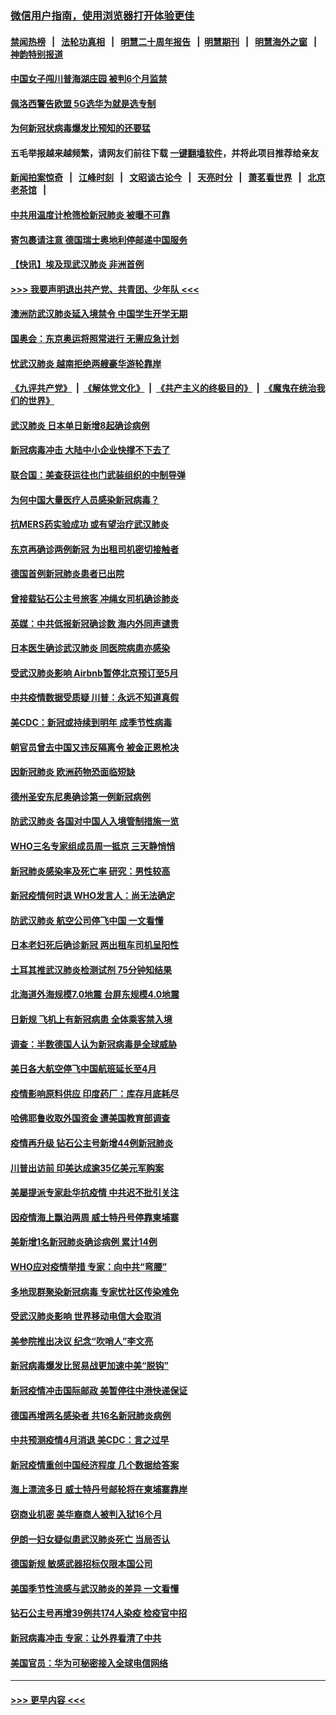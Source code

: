 ### [微信用户指南，使用浏览器打开体验更佳](https://github.com/gfw-breaker/banned-news1/blob/master/indexes/wechat-guide.md?t=0)
#### [禁闻热榜](热点新闻.md?t=0)  &nbsp;&nbsp;|&nbsp;&nbsp; [法轮功真相](https://github.com/gfw-breaker/truth/blob/master/README.md?t=0) &nbsp;&nbsp;|&nbsp;&nbsp; [明慧二十周年报告](https://github.com/gfw-breaker/mh-reports/blob/master/README.md?t=0) &nbsp;&nbsp;|&nbsp;&nbsp;[明慧期刊](https://github.com/gfw-breaker/mh-qikan) &nbsp;&nbsp;|&nbsp;&nbsp; [明慧海外之窗](https://github.com/gfw-breaker/mh-news/blob/master/README.md?t=0) &nbsp;&nbsp;|&nbsp;&nbsp; [神韵特别报道](https://github.com/gfw-breaker/mh-news/blob/master/shenyun.md?t=0)
#### [中国女子闯川普海湖庄园 被判6个月监禁](../pages/nsc418/n11869919.md?t=02150811) 
#### [佩洛西警告欧盟 5G选华为就是选专制](../pages/nsc418/n11869898.md?t=02150811) 
#### [为何新冠状病毒爆发比预知的还要猛](../pages/nsc418/n11869828.md?t=02150811) 
#### 五毛举报越来越频繁，请网友们前往下载 [一键翻墙软件](https://github.com/gfw-breaker/ssr-accounts)，并将此项目推荐给亲友
#### [新闻拍案惊奇](https://github.com/gfw-breaker/banned-news1/blob/master/pages/link4.md) &nbsp;&nbsp;|&nbsp;&nbsp; [江峰时刻](https://github.com/gfw-breaker/banned-news1/blob/master/pages/link4.md) &nbsp;&nbsp;|&nbsp;&nbsp; [文昭谈古论今](https://github.com/gfw-breaker/banned-news1/blob/master/pages/link4.md) &nbsp;&nbsp;|&nbsp;&nbsp; [天亮时分](https://github.com/gfw-breaker/banned-news1/blob/master/pages/link4.md) &nbsp;&nbsp;|&nbsp;&nbsp; [萧茗看世界](https://github.com/gfw-breaker/banned-news1/blob/master/pages/link4.md) &nbsp;&nbsp;|&nbsp;&nbsp; [北京老茶馆](https://github.com/gfw-breaker/banned-news1/blob/master/pages/link4.md) &nbsp;&nbsp;|&nbsp;&nbsp; 
#### [中共用温度计枪筛检新冠肺炎 被曝不可靠](../pages/nsc418/n11869707.md?t=02150811) 
#### [寄包裹请注意 德国瑞士奥地利停邮递中国服务](../pages/nsc418/n11869727.md?t=02150811) 
#### [【快讯】埃及现武汉肺炎 非洲首例](../pages/nsc418/n11869766.md?t=02150811) 
#### [>>> 我要声明退出共产党、共青团、少年队 <<<](https://github.com/begood0513/goodnews/blob/master/quit/letter.md) 
#### [澳洲防武汉肺炎延入境禁令 中国学生开学无期](../pages/nsc418/n11869546.md?t=02150811) 
#### [国奥会：东京奥运将照常进行 无需应急计划](../pages/nsc418/n11869422.md?t=02150811) 
#### [忧武汉肺炎 越南拒绝两艘豪华游轮靠岸](../pages/nsc418/n11867444.md?t=02150811) 
#### [《九评共产党》](https://github.com/begood0513/9ping.md/blob/master/README.md) &nbsp;|&nbsp; [《解体党文化》](../../../../jtdwh.md/blob/master/README.md)  &nbsp;|&nbsp; [《共产主义的终极目的》](../../../../gczydzjmd.md/blob/master/README.md) &nbsp;|&nbsp; [《魔鬼在统治我们的世界》](../../../../mgztzwmdsj.md/blob/master/README.md) 
#### [武汉肺炎 日本单日新增8起确诊病例](../pages/nsc418/n11869272.md?t=02150811) 
#### [新冠病毒冲击 大陆中小企业快撑不下去了](../pages/nsc418/n11869259.md?t=02150811) 
#### [联合国：美查获运往也门武装组织的中制导弹](../pages/nsc418/n11868677.md?t=02150811) 
#### [为何中国大量医疗人员感染新冠病毒？](../pages/nsc418/n11869001.md?t=02150811) 
#### [抗MERS药实验成功 或有望治疗武汉肺炎](../pages/nsc418/n11868912.md?t=02150811) 
#### [东京再确诊两例新冠 为出租司机密切接触者](../pages/nsc418/n11868770.md?t=02150811) 
#### [德国首例新冠肺炎患者已出院](../pages/nsc418/n11868714.md?t=02150811) 
#### [曾接载钻石公主号旅客 冲绳女司机确诊肺炎](../pages/nsc418/n11868610.md?t=02150811) 
#### [英媒：中共低报新冠确诊数 海内外同声谴责](../pages/nsc418/n11867421.md?t=02150811) 
#### [日本医生确诊武汉肺炎 同医院病患亦感染](../pages/nsc418/n11867779.md?t=02150811) 
#### [受武汉肺炎影响 Airbnb暂停北京预订至5月](../pages/nsc418/n11867428.md?t=02150811) 
#### [中共疫情数据受质疑 川普：永远不知道真假](../pages/nsc418/n11867195.md?t=02150811) 
#### [美CDC：新冠或持续到明年 成季节性病毒](../pages/nsc418/n11867279.md?t=02150811) 
#### [朝官员曾去中国又违反隔离令 被金正恩枪决](../pages/nsc418/n11867087.md?t=02150811) 
#### [因新冠肺炎 欧洲药物恐面临短缺](../pages/nsc418/n11867036.md?t=02150811) 
#### [德州圣安东尼奥确诊第一例新冠病例](../pages/nsc418/n11867194.md?t=02150811) 
#### [防武汉肺炎 各国对中国人入境管制措施一览](../pages/nsc418/n11838726.md?t=02150811) 
#### [WHO三名专家组成员周一抵京 三天静悄悄](../pages/nsc418/n11866947.md?t=02150811) 
#### [新冠肺炎感染率及死亡率 研究：男性较高](../pages/nsc418/n11866956.md?t=02150811) 
#### [新冠疫情何时退 WHO发言人：尚无法确定](../pages/nsc418/n11866864.md?t=02150811) 
#### [防武汉肺炎 航空公司停飞中国 一文看懂](../pages/nsc418/n11866800.md?t=02150811) 
#### [日本老妇死后确诊新冠 两出租车司机呈阳性](../pages/nsc418/n11866755.md?t=02150811) 
#### [土耳其推武汉肺炎检测试剂 75分钟知结果](../pages/nsc418/n11866520.md?t=02150811) 
#### [北海道外海规模7.0地震 台屏东规模4.0地震](../pages/nsc418/n11866262.md?t=02150811) 
#### [日新规 飞机上有新冠病患 全体乘客禁入境](../pages/nsc418/n11866233.md?t=02150811) 
#### [调查：半数德国人认为新冠病毒是全球威胁](../pages/nsc418/n11866687.md?t=02150811) 
#### [美日各大航空停飞中国航班延长至4月](../pages/nsc418/n11865980.md?t=02150811) 
#### [疫情影响原料供应 印度药厂：库存月底耗尽](../pages/nsc418/n11865151.md?t=02150811) 
#### [哈佛耶鲁收取外国资金 遭美国教育部调查](../pages/nsc418/n11864950.md?t=02150811) 
#### [疫情再升级 钻石公主号新增44例新冠肺炎](../pages/nsc418/n11865033.md?t=02150811) 
#### [川普出访前 印美达成逾35亿美元军购案](../pages/nsc418/n11865444.md?t=02150811) 
#### [美屡提派专家赴华抗疫情 中共迟不批引关注](../pages/nsc418/n11864719.md?t=02150811) 
#### [因疫情海上飘泊两周 威士特丹号停靠柬埔寨](../pages/nsc418/n11865007.md?t=02150811) 
#### [美新增1名新冠肺炎确诊病例 累计14例](../pages/nsc418/n11864893.md?t=02150811) 
#### [WHO应对疫情举措 专家：向中共“弯腰”](../pages/nsc418/n11864727.md?t=02150811) 
#### [多地现群聚染新冠病毒 专家忧社区传染难免](../pages/nsc418/n11864715.md?t=02150811) 
#### [受武汉肺炎影响 世界移动电信大会取消](../pages/nsc418/n11864629.md?t=02150811) 
#### [美参院推出决议 纪念“吹哨人”李文亮](../pages/nsc418/n11863852.md?t=02150811) 
#### [新冠病毒爆发比贸易战更加速中美“脱钩”](../pages/nsc418/n11864470.md?t=02150811) 
#### [新冠疫情冲击国际邮政 美暂停往中港快递保证](../pages/nsc418/n11864207.md?t=02150811) 
#### [德国再增两名感染者 共16名新冠肺炎病例](../pages/nsc418/n11864293.md?t=02150811) 
#### [中共预测疫情4月消退 美CDC：言之过早](../pages/nsc418/n11864310.md?t=02150811) 
#### [新冠疫情重创中国经济程度 几个数据给答案](../pages/nsc418/n11864203.md?t=02150811) 
#### [海上漂流多日 威士特丹号邮轮将在柬埔寨靠岸](../pages/nsc418/n11864029.md?t=02150811) 
#### [窃商业机密 美华裔商人被判入狱16个月](../pages/nsc418/n11863911.md?t=02150811) 
#### [伊朗一妇女疑似患武汉肺炎死亡 当局否认](../pages/nsc418/n11863650.md?t=02150811) 
#### [德国新规 敏感武器招标仅限本国公司](../pages/nsc418/n11863509.md?t=02150811) 
#### [美国季节性流感与武汉肺炎的差异 一文看懂](../pages/nsc418/n11862428.md?t=02150811) 
#### [钻石公主号再增39例共174人染疫 检疫官中招](../pages/nsc418/n11862422.md?t=02150811) 
#### [新冠病毒冲击 专家：让外界看清了中共](../pages/nsc418/n11862280.md?t=02150811) 
#### [美国官员：华为可秘密接入全球电信网络](../pages/nsc418/n11862122.md?t=02150811) 

----
#### [ >>> 更早内容 <<< ](../indexes/nsc418-earlier.md)
